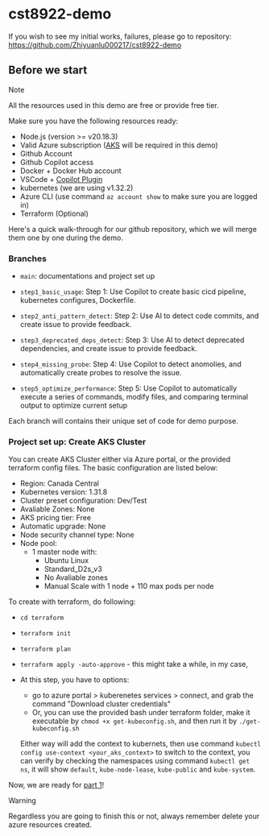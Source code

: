 # cst8922-demo

If you wish to see my initial works, failures, please go to repository: https://github.com/Zhiyuanlu000217/cst8922-demo

## Before we start

> [!Note] 
> All the resources used in this demo are free or provide free tier.

Make sure you have the following resources ready:
- Node.js (version >= v20.18.3)
- Valid Azure subscription ([AKS](https://learn.microsoft.com/en-us/azure/aks/learn/quick-kubernetes-deploy-portal?tabs=azure-cli) will be required in this demo)
- Github Account
- Github Copilot access
- Docker + Docker Hub account
- VSCode + [Copilot Plugin](https://code.visualstudio.com/docs/copilot/setup)
- kubernetes (we are using v1.32.2)
- Azure CLI (use command `az account show` to make sure you are logged in)
- Terraform (Optional)

Here's a quick walk-through for our github repository, which we will merge them one by one during the demo.

### Branches
- `main`:
    documentations and project set up

- `step1_basic_usage`:
    Step 1: Use Copilot to create basic cicd pipeline, kubernetes configures, Dockerfile.

- `step2_anti_pattern_detect`:
    Step 2: Use AI to detect code commits, and create issue to provide feedback.

- `step3_deprecated_deps_detect`:
    Step 3: Use AI to detect deprecated dependencies, and create issue to provide feedback.

- `step4_missing_probe`:
    Step 4: Use Copilot to detect anomolies, and automatically create probes to resolve the issue.

- `step5_optimize_performance`:
    Step 5: Use Copilot to automatically execute a series of commands, modify files, and comparing terminal output to optimize current setup

Each branch will contains their unique set of code for demo purpose.

### Project set up: Create AKS Cluster

You can create AKS Cluster either via Azure portal, or the provided terraform config files. The basic configuration are listed below:

- Region: Canada Central
- Kubernetes version: 1.31.8
- Cluster preset configuration: Dev/Test
- Avaliable Zones: None
- AKS pricing tier: Free
- Automatic upgrade: None
- Node security channel type: None 
- Node pool:
    - 1 master node with:
        - Ubuntu Linux
        - Standard_D2s_v3
        - No Avaliable zones
        - Manual Scale with 1 node + 110 max pods per node

To create with terraform, do following:

- `cd terraform`
- `terraform init`
- `terraform plan`
- `terraform apply -auto-approve` - this might take a while, in my case, 
- At this step, you have to options:
    - go to azure portal > kuberenetes services > connect, and grab the command "Download cluster credentials"
    - Or, you can use the provided bash under terraform folder, make it executable by `chmod +x get-kubeconfig.sh`, and then run it by `./get-kubeconfig.sh`

    Either way will add the context to kubernets, then use command `kubectl config use-context <your_aks_context>` to switch to the context, you can verify by checking the namespaces using command `kubectl get ns`, it will show `default`, `kube-node-lease`, `kube-public` and `kube-system`.

Now, we are ready for [part 1](https://github.com/Zhiyuanlu000217/cst8922-team5/tree/step1_basic_usage)!

> [!Warning]
> Regardless you are going to finish this or not, always remember delete your azure resources created.
